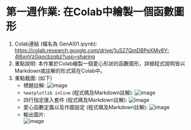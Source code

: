 # 第一週作業: 在Colab中繪製一個函數圖形
1. Colab連結 (檔名為 GenAI01.ipynb): https://colab.research.google.com/drive/1uS27QmDBPeXMv8Y-4I6xnVzGqocbzqbz?usp=sharing
2. 重點說明: 本作業於Colab繪製一個愛心形狀的函數圖形，詳細程式說明皆以Markdown或註解的形式寫在Colab中。
3. 重點截圖: (如下)
   - 標題註解:
![image](https://github.com/user-attachments/assets/912e5419-be63-4159-8512-5e18c202065e)
   - `%matplotlib inline` (程式碼及Markdown註解):
![image](https://github.com/user-attachments/assets/b7bfcef2-ad49-43bd-a0f3-d628c45802a9)
   - 四行指定匯入套件 (程式碼及Markdown註解): 
![image](https://github.com/user-attachments/assets/809a6a78-1b9f-43d4-ae8e-fa074b47239a)
   - 愛心函數定義以及作圖設定 (程式碼及Markdown註解):
![image](https://github.com/user-attachments/assets/e131626d-2ea2-449c-bee5-cbb41ae64f1e)
   - 輸出圖片: <br>
![image](https://github.com/user-attachments/assets/3290847e-923a-43b1-81ab-7ee11b9d17ca)
